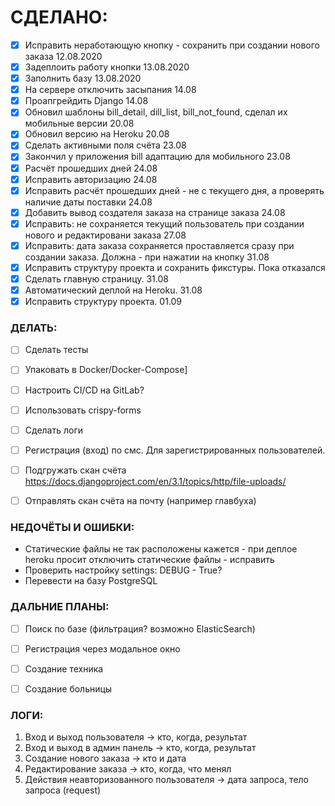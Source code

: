 СДЕЛАНО:
===
- [x] Исправить неработающую кнопку - сохранить при создании нового заказа 12.08.2020
- [x] Задеплоить работу кнопки 13.08.2020
- [x] Заполнить базу 13.08.2020
- [x] На сервере отключить засыпания 14.08
- [x] Проапгрейдить Django 14.08
- [x] Обновил шаблоны bill_detail, dill_list, bill_not_found, сделал их мобильные версии 20.08
- [x] Обновил версию на Heroku 20.08
- [x] Сделать активными поля счёта 23.08
- [x] Закончил у приложения bill адаптацию для мобильного 23.08
- [x] Расчёт прошедших дней 24.08
- [x] Исправить авторизацию 24.08
- [x] Исправить расчёт прошедших дней - не с текущего дня, а проверять наличие даты поставки 24.08
- [x] Добавить вывод создателя заказа на странице заказа 24.08
- [x] Исправить: не сохраняется текущий пользователь при создании нового и редактировани заказа 27.08
- [x] Исправить: дата заказа сохраняется проставляется сразу при создании заказа. Должна - при нажатии на кнопку 31.08
- [x] Исправить структуру проекта и сохранить фикстуры. Пока отказался 
- [x] Сделать главную страницу. 31.08
- [x] Автоматический деплой на Heroku. 31.08
- [x] Исправить структуру проекта. 01.09 

### ДЕЛАТЬ:

- [ ] Сделать тесты
- [ ] Упаковать в Docker/Docker-Compose]
- [ ] Настроить CI/CD на GitLab?
- [ ] Использовать crispy-forms
- [ ] Сделать логи
- [ ] Регистрация (вход) по смс. Для зарегистрированных пользователей.
- [ ] Подгружать скан счёта  https://docs.djangoproject.com/en/3.1/topics/http/file-uploads/
- [ ] Отправлять скан счёта на почту (например главбуха)



### НЕДОЧЁТЫ И ОШИБКИ:

* Статические файлы не так расположены кажется - при деплое heroku просит отключить статические файлы - исправить
* Проверить настройку settings: DEBUG - True?
* Перевести на базу PostgreSQL


### ДАЛЬНИЕ ПЛАНЫ:

- [ ] Поиск по базе (фильтрация? возможно ElasticSearch)
- [ ] Регистрация через модальное окно
- [ ] Создание техника
- [ ] Создание больницы


### ЛОГИ:
1. Вход и выход пользователя -> кто, когда, результат
2. Вход и выход в админ панель -> кто, когда, результат
3. Создание нового заказа -> кто и дата
4. Редактирование заказа -> кто, когда, что менял
5. Действия неавторизованного пользователя -> дата запроса, тело запроса (request)



